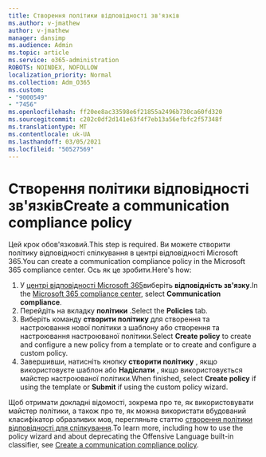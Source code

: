 ```yaml
---
title: Створення політики відповідності зв'язків
ms.author: v-jmathew
author: v-jmathew
manager: dansimp
ms.audience: Admin
ms.topic: article
ms.service: o365-administration
ROBOTS: NOINDEX, NOFOLLOW
localization_priority: Normal
ms.collection: Adm_O365
ms.custom:
- "9000549"
- "7456"
ms.openlocfilehash: ff20ee8ac33598e6f21855a2496b730ca60fd320
ms.sourcegitcommit: c202c0df2d141e63f4f7eb13a56efbfc2f57348f
ms.translationtype: MT
ms.contentlocale: uk-UA
ms.lasthandoff: 03/05/2021
ms.locfileid: "50527569"
---
```

# <a name="create-a-communication-compliance-policy"></a><span data-ttu-id="60d0c-102">Створення політики відповідності зв'язків</span><span class="sxs-lookup"><span data-stu-id="60d0c-102">Create a communication compliance policy</span></span>

<span data-ttu-id="60d0c-103">Цей крок обов'язковий.</span><span class="sxs-lookup"><span data-stu-id="60d0c-103">This step is required.</span></span> <span data-ttu-id="60d0c-104">Ви можете створити політику відповідності спілкування в центрі відповідності Microsoft 365.</span><span class="sxs-lookup"><span data-stu-id="60d0c-104">You can create a communication compliance policy in the Microsoft 365 compliance center.</span></span> <span data-ttu-id="60d0c-105">Ось як це зробити.</span><span class="sxs-lookup"><span data-stu-id="60d0c-105">Here's how:</span></span>

1. <span data-ttu-id="60d0c-106">У [центрі відповідності Microsoft 365](https://go.microsoft.com/fwlink/?linkid=2130502)виберіть **відповідність зв'язку**.</span><span class="sxs-lookup"><span data-stu-id="60d0c-106">In the [Microsoft 365 compliance center](https://go.microsoft.com/fwlink/?linkid=2130502), select **Communication compliance**.</span></span>
2. <span data-ttu-id="60d0c-107">Перейдіть на вкладку **політики** .</span><span class="sxs-lookup"><span data-stu-id="60d0c-107">Select the **Policies** tab.</span></span>
3. <span data-ttu-id="60d0c-108">Виберіть команду **створити політику** для створення та настроювання нової політики з шаблону або створення та настроювання настроюваної політики.</span><span class="sxs-lookup"><span data-stu-id="60d0c-108">Select **Create policy** to create and configure a new policy from a template or to create and configure a custom policy.</span></span>
4. <span data-ttu-id="60d0c-109">Завершивши, натисніть кнопку **створити політику** , якщо використовуєте шаблон або **Надіслати** , якщо використовується майстер настроюваної політики.</span><span class="sxs-lookup"><span data-stu-id="60d0c-109">When finished, select **Create policy** if using the template or **Submit** if using the custom policy wizard.</span></span>

<span data-ttu-id="60d0c-110">Щоб отримати докладні відомості, зокрема про те, як використовувати майстер політики, а також про те, як можна використати вбудований класифікатор образливих мов, перегляньте статтю [створення політики відповідності для спілкування](https://go.microsoft.com/fwlink/?linkid=2129079).</span><span class="sxs-lookup"><span data-stu-id="60d0c-110">To learn more, including how to use the policy wizard and about deprecating the Offensive Language built-in classifier, see [Create a communication compliance policy](https://go.microsoft.com/fwlink/?linkid=2129079).</span></span>
